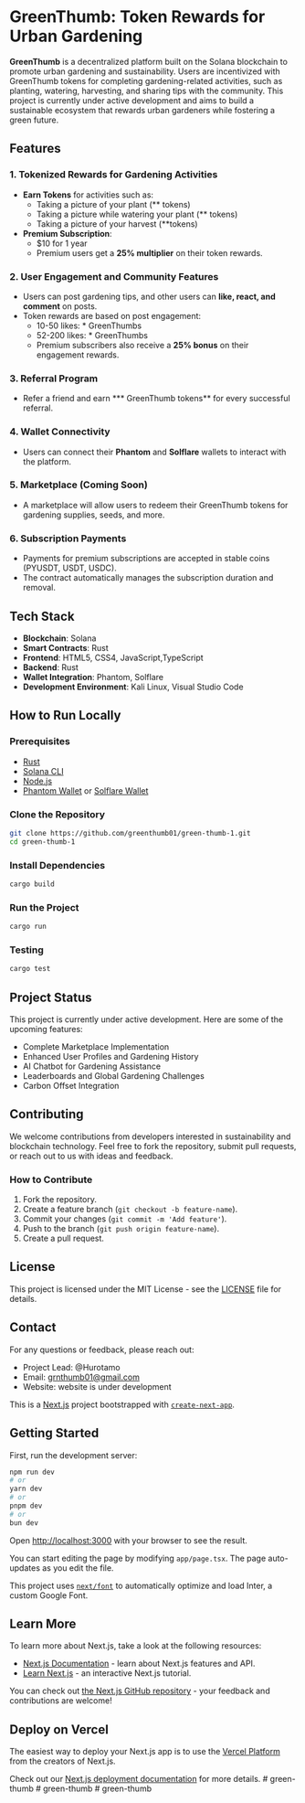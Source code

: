 # GreenThumb: Token Rewards for Urban Gardening

**GreenThumb** is a decentralized platform built on the Solana blockchain to promote urban gardening and sustainability. Users are incentivized with GreenThumb tokens for completing gardening-related activities, such as planting, watering, harvesting, and sharing tips with the community. This project is currently under active development and aims to build a sustainable ecosystem that rewards urban gardeners while fostering a green future.

## Features

### 1. Tokenized Rewards for Gardening Activities
- **Earn Tokens** for activities such as:
  - Taking a picture of your plant (** tokens)
  - Taking a picture while watering your plant (** tokens)
  - Taking a picture of your harvest (**tokens)
- **Premium Subscription**:
  - $10 for 1 year
  - Premium users get a **25% multiplier** on their token rewards.

### 2. User Engagement and Community Features
- Users can post gardening tips, and other users can **like, react, and comment** on posts.
- Token rewards are based on post engagement:
  - 10-50 likes: * GreenThumbs
  - 52-200 likes: * GreenThumbs
  - Premium subscribers also receive a **25% bonus** on their engagement rewards.

### 3. Referral Program
- Refer a friend and earn *** GreenThumb tokens** for every successful referral.

### 4. Wallet Connectivity
- Users can connect their **Phantom** and **Solflare** wallets to interact with the platform.

### 5. Marketplace (Coming Soon)
- A marketplace will allow users to redeem their GreenThumb tokens for gardening supplies, seeds, and more.

### 6. Subscription Payments
- Payments for premium subscriptions are accepted in stable coins (PYUSDT, USDT, USDC).
- The contract automatically manages the subscription duration and removal.

## Tech Stack

- **Blockchain**: Solana
- **Smart Contracts**: Rust
- **Frontend**: HTML5, CSS4, JavaScript,TypeScript
- **Backend**: Rust
- **Wallet Integration**: Phantom, Solflare
- **Development Environment**: Kali Linux, Visual Studio Code

## How to Run Locally

### Prerequisites

- [Rust](https://www.rust-lang.org/tools/install)
- [Solana CLI](https://docs.solana.com/cli/install-solana-cli-tools)
- [Node.js](https://nodejs.org/)
- [Phantom Wallet](https://phantom.app/) or [Solflare Wallet](https://solflare.com/)

### Clone the Repository

```bash
git clone https://github.com/greenthumb01/green-thumb-1.git
cd green-thumb-1
```

### Install Dependencies

```bash
cargo build
```

### Run the Project

```bash
cargo run
```

### Testing

```bash
cargo test
```

## Project Status

This project is currently under active development. Here are some of the upcoming features:

- Complete Marketplace Implementation
- Enhanced User Profiles and Gardening History
- AI Chatbot for Gardening Assistance
- Leaderboards and Global Gardening Challenges
- Carbon Offset Integration

## Contributing

We welcome contributions from developers interested in sustainability and blockchain technology. Feel free to fork the repository, submit pull requests, or reach out to us with ideas and feedback.

### How to Contribute

1. Fork the repository.
2. Create a feature branch (`git checkout -b feature-name`).
3. Commit your changes (`git commit -m 'Add feature'`).
4. Push to the branch (`git push origin feature-name`).
5. Create a pull request.

## License

This project is licensed under the MIT License - see the [LICENSE](LICENSE) file for details.

## Contact

For any questions or feedback, please reach out:

- Project Lead: @Hurotamo
- Email: grnthumb01@gmail.com
- Website: website is under development




This is a [Next.js](https://nextjs.org/) project bootstrapped with [`create-next-app`](https://github.com/vercel/next.js/tree/canary/packages/create-next-app).

## Getting Started

First, run the development server:

```bash
npm run dev
# or
yarn dev
# or
pnpm dev
# or
bun dev
```

Open [http://localhost:3000](http://localhost:3000) with your browser to see the result.

You can start editing the page by modifying `app/page.tsx`. The page auto-updates as you edit the file.

This project uses [`next/font`](https://nextjs.org/docs/basic-features/font-optimization) to automatically optimize and load Inter, a custom Google Font.

## Learn More

To learn more about Next.js, take a look at the following resources:

- [Next.js Documentation](https://nextjs.org/docs) - learn about Next.js features and API.
- [Learn Next.js](https://nextjs.org/learn) - an interactive Next.js tutorial.

You can check out [the Next.js GitHub repository](https://github.com/vercel/next.js/) - your feedback and contributions are welcome!

## Deploy on Vercel

The easiest way to deploy your Next.js app is to use the [Vercel Platform](https://vercel.com/new?utm_medium=default-template&filter=next.js&utm_source=create-next-app&utm_campaign=create-next-app-readme) from the creators of Next.js.

Check out our [Next.js deployment documentation](https://nextjs.org/docs/deployment) for more details.
#   g r e e n - t h u m b 
 
 #   g r e e n - t h u m b 
 
 #   g r e e n - t h u m b 
 
 
